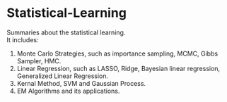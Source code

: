 # Statistical-Learning
Summaries about the statistical learning.  
It includes:  
1. Monte Carlo Strategies, such as importance sampling, MCMC, Gibbs Sampler, HMC.
2. Linear Regression, such as LASSO, Ridge, Bayesian linear regression, Generalized Linear Regression.
3. Kernal Method, SVM and Gaussian Process.
4. EM Algorithms and its applications.
